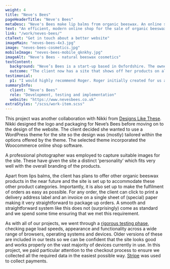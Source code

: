 ```yaml
---
weight: 4
title: "Neve's Bees"
pageHeaderTitle: "Neve's Bees"
metaDesc: "Neve's Bees make lip balms from organic beeswax. An online shop that is both simple and effective has been created for her to sell these products online."
text: "An efficient, modern online shop for the sale of organic beeswax cosmetic products. The site started small but has grown as the business has developed. Email marketing is incorporated including abandoned cart management. The owner can easily add new products and add articles to the blog."
link: "/work/neves-bees/"
ctaText: "Get in touch about a better website"
imageMain: "neves-bees-4x3.jpg"
image: "neves-bees-cosmetics.jpg"
mobileImage: "neves-bees-mobile_qknkhy.jpg"
imageAlt: "Neve's Bees - natural beeswax cosmetics"
textContent:
  background: "Neve’s Bees is a start-up based in Oxfordshire. The owner is a bee keeper who makes lip balms from the organic beeswax she collects from her hives. She has been selling the products successfully at markets and fairs but anticipates that the bulk of her business will be online, hence the need for an online shop that is both simple and effective."
  outcome: "The client now has a site that shows off her products on all device types, which is easy to use both for visitors and for herself. The site is set up for the expansion of her business into different product areas and for the tracking of her sales. It is simple for her to add new products, change prices, update stock levels and to publish new articles about her business."
testimonial:
  p1: "I would highly recommend Roger. Roger initially created for us a simple yet attractive e-commerce website which worked perfectly and fit our budgets. As our business has grown and we’ve had more money to invest, Roger has been instrumental in developing our website. Roger also prepared a detailed report on how we could improve SEO for our website. We were able to make our budgets work to the maximum by actioning some of the (easier!) recommendations ourselves and factoring out the (harder!) ones to Roger. The result has been a significant increase in our organic web traffic. Roger also responds to our requests really quickly which I really appreciate - it helps me feel that we are truly supported and protected from an IT point of view."
summaryInfo:
  client: "Neve's Bees"
  role: "Development, testing and implementation"
  website: "https://www.nevesbees.co.uk"
extraStyles: "/scss/work-item.scss"
---
```


This project was another collaboration with Nikki from [Designs Like These](https://www.designslikethese.co.uk/). Nikki designed the logo and packaging for Neve’s Bees before moving on to the design of the website. The client decided she wanted to use a WordPress theme for the site so the design was (mostly) tailored within the options offered by the theme. The selected theme incorporated the Woocommerce online shop software.

A professional photographer was employed to capture suitable images for the site. These have given the site a distinct ‘personality’ which fits very well with the overall branding of the products.

Apart from lips balms, the client has plans to offer other organic beeswax products in the near future and the site is set up to accommodate these other product categories. Importantly, it is also set up to make the fulfilment of orders as easy as possible. For any order, the client can click to print a delivery address label and an invoice on a single sheet of (special) paper making it very straightforward to package up orders. A smooth and straightforward system like this does not (surprisingly) come as standard and we spend some time ensuring that we met this requirement.

As with all of our projects, we went through a [rigorous testing phase](/services/website-creation/web-development-website-testing/), checking page load speeds, appearance and functionality across a wide range of browsers, operating systems and devices. Older versions of these are included in our tests so we can be confident that the site looks good and works properly on the vast majority of devices currently in use. In this project, we paid particular attention to the checkout process to ensure we collected all the required data in the easiest possible way. [Stripe](https://stripe.com/gb) was used to collect payments.

